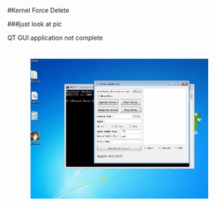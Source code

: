 #Kernel Force Delete

###just look at pic

QT GUI application not complete

<h1 align="center">
	<img width="400" src="111.gif" alt="Awesome">
	<br>
	<br>
</h1>


